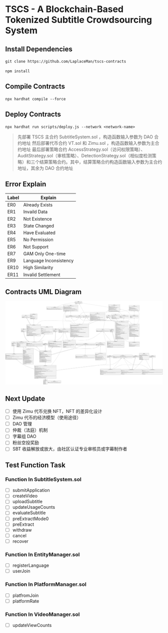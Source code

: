 # TSCS - A Blockchain-Based Tokenized Subtitle Crowdsourcing System

## Install Dependencies

`git clone https://github.com/LaplaceMan/tscs-contracts`

`npm install`

## Compile Contracts

`npx hardhat compile --force`

## Deploy Contracts

`npx hardhat run scripts/deploy.js --network <network-name>`

> 先部署 TSCS 主合约 SubtitleSystem.sol ，构造函数输入参数为 DAO 合约地址
> 然后部署代币合约 VT.sol 和 Zimu.sol ，构造函数输入参数为主合约地址
> 最后部署策略合约 AccessStrategy.sol（访问权限策略）、AuditStrategy.sol（审核策略）、DetectionStrategy.sol（相似度检测策略）和三个结算策略合约。其中，结算策略合约构造函数输入参数为主合约地址，其余为 DAO 合约地址

## Error Explain

| Label | Explain                |
| ----- | ---------------------- |
| ER0   | Already Exists         |
| ER1   | Invaild Data           |
| ER2   | Not Existence          |
| ER3   | State Changed          |
| ER4   | Have Evaluated         |
| ER5   | No Permission          |
| ER6   | Not Support            |
| ER7   | GAM Only One-time      |
| ER9   | Language Inconsistency |
| ER10  | High Similarity        |
| ER11  | Invalid Settlement     |

## Contracts UML Diagram

![Contracts UML](./contractsUMLDiagram.svg)

## Next Update

- [ ] 使用 Zimu 代币兑换 NFT，NFT 的差异化设计
- [ ] Zimu 代币的经济模型（使用途径）
- [ ] DAO 管理
- [ ] 仲裁（法庭）机制
- [ ] 字幕组 DAO
- [ ] 粉丝空投奖励
- [ ] SBT 收益解放或放大，由社区认证专业审核员或字幕制作者

## Test Function Task

### Function In **SubtitleSystem.sol**

- [ ] submitApplication
- [ ] createVideo
- [ ] uploadSubtitle
- [ ] updateUsageCounts
- [ ] evaluateSubtitle
- [ ] preExtractMode0
- [ ] preExtract
- [ ] withdraw
- [ ] cancel
- [ ] recover

### Function In **EntityManager.sol**

- [ ] registerLanguage
- [ ] userJoin

### Function In **PlatformManager.sol**

- [ ] platfromJoin
- [ ] platformRate

### Function In **VideoManager.sol**

- [ ] updateViewCounts
